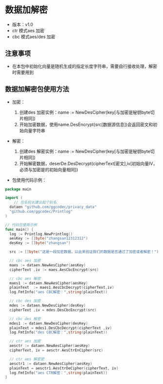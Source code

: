 # 数据加解密
- 版本：v1.0
- ctr 模式aes 加密
- cbc 模式aes/des 加密

## 注意事项
- 在本包中初始化向量是随机生成的指定长度字符串，需要自行接收处理，解密时需要用到


## 数据加解密包使用方法
- 加密：
    1. 创建des 加密实例：name := NewDesCipher(key[与加密是秘钥byte切片相同])
    2. 开始加密数据，使用name.DesEncrypt(src[数据源信息])会返回密文和初始向量字符串
- 解密：
    1. 创建des 解密实例：name := NewDesCipher(key[与加密是秘钥byte切片相同])
    2. 开始解密数据，deserDe.DesDecrypt(cipherText[密文],iv[初始向量IV，必须与加密是的初始向量相同])
  
- 包使用代码示例：
```go
package main

import (
	// 包名较长建议起个别名
  dataen "github.com/ggcodec/privacy_data"
  "github.com/ggcodec/Printlog"
)

// 代码包使用示例
func main() {
  log := Printlog.NewPrintlog()
  aesKey := []byte("zhangsan12312312")
  desKey := []byte("zhangsan")

  src := []byte("这是一段加密数据，以此来验证我们的数据是否通过了加密或者解密！")

  // cbc aes 加密
  maes := dataen.NewAesCipher(aesKey)
  cipherText ,iv := maes.AesCbcEncrypt(src)

  // cbc aes 解密
  maes1 := dataen.NewAesCipher(aesKey)
  plainText  := maes1.AesCbcDecrypt(cipherText,iv)
  log.FmtInfo("aes CBC解密：",string(plainText))

  // cbc des 加密
  mdes := dataen.NewDesCipher(desKey)
  cipherText ,iv = mdes.DesCbcEncrypt(src)

  // cbc des 解密
  mdes1 := dataen.NewDesCipher(desKey)
  plainText = mdes1.DesCbcDecrypt(cipherText ,iv)
  log.FmtInfo("des CBC解密：",string(plainText))

  // ctr aes 加密
  aesctr := dataen.NewAesCipher(aesKey)
  cipherText, iv = aesctr.AesCtrEnCipher(src)

  // ctr aes 解密密
  aesctr1 := dataen.NewAesCipher(aesKey)
  plainText = aesctr1.AesCtrDeCipher(cipherText, iv)
  log.FmtInfo("aes CTR解密：",string(plainText))
}

```
